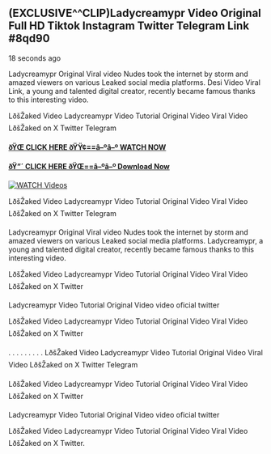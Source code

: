 ## (EXCLUSIVE^^CLIP)Ladycreamypr Video Original Full HD Tiktok Instagram Twitter Telegram Link #8qd90

18 seconds ago

Ladycreamypr Original Viral video Nudes took the internet by storm and amazed viewers on various Leaked social media platforms. Desi Video Viral Link, a young and talented digital creator, recently became famous thanks to this interesting video.

LðšŽaked Video Ladycreamypr Video Tutorial Original Video Viral Video LðšŽaked on X Twitter Telegram

**[ðŸŒ CLICK HERE ðŸŸ¢==â–ºâ–º WATCH NOW](https://clips-mediaa.blogspot.com/2025/02/video-viral-download.html)**

**[ðŸ”´ CLICK HERE ðŸŒ==â–ºâ–º Download Now](https://clips-mediaa.blogspot.com/2025/02/video-viral-download.html)**

[![WATCH Videos](https://i.imgur.com/dJHk4Zq.gif)](https://clips-mediaa.blogspot.com/2025/02/video-viral-download.html)

LðšŽaked Video Ladycreamypr Video Tutorial Original Video Viral Video LðšŽaked on X Twitter Telegram

Ladycreamypr Original Viral video Nudes took the internet by storm and amazed viewers on various Leaked social media platforms. Ladycreamypr, a young and talented digital creator, recently became famous thanks to this interesting video.

LðšŽaked Video Ladycreamypr Video Tutorial Original Video Viral Video LðšŽaked on X Twitter

Ladycreamypr Video Tutorial Original Video video oficial twitter

LðšŽaked Video Ladycreamypr Video Tutorial Original Video Viral Video LðšŽaked on X Twitter

. . . . . . . . . LðšŽaked Video Ladycreamypr Video Tutorial Original Video Viral Video LðšŽaked on X Twitter Telegram

LðšŽaked Video Ladycreamypr Video Tutorial Original Video Viral Video LðšŽaked on X Twitter

Ladycreamypr Video Tutorial Original Video video oficial twitter

LðšŽaked Video Ladycreamypr Video Tutorial Original Video Viral Video LðšŽaked on X Twitter.